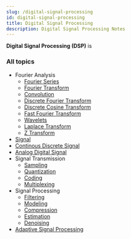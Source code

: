 ```yaml
---
slug: /digital-signal-processing
id: digital-signal-processing
title: Digital Signal Processing
description: Digital Signal Processing Notes
---
```


**Digital Signal Processing (DSP)** is

### All topics

- Fourier Analysis
  - [Fourier Series](digital-signal-processing/fourier-series)
  - [Fourier Transform](digital-signal-processing/fourier-transform)
  - [Convolution](digital-signal-processing/convolution)
  - [Discrete Fourier Transform](digital-signal-processing/discrete-fourier-transform)
  - [Discrete Cosine Transform](digital-signal-processing/discrete-cosine-transform)
  - [Fast Fourier Transform](digital-signal-processing/fast-fourier-transform)
  - [Wavelets](digital-signal-processing/wavelets)
  - [Laplace Transform](digital-signal-processing/laplace-transform)
  - [Z Transform](digital-signal-processing/z-transform)
- [Signal](digital-signal-processing/signal)
- [Continous Discrete Signal](digital-signal-processing/continous-discrete-signal)
- [Analog Digital Signal](digital-signal-processing/analog-digital-signal)
- Signal Transmission
  - [Sampling](digital-signal-processing/sampling)
  - [Quantization](digital-signal-processing/quantization)
  - [Coding](digital-signal-processing/coding)
  - [Multiplexing](digital-signal-processing/multiplexing)
- Signal Processing
  - [Filtering](digital-signal-processing/filtering)
  - [Modeling](digital-signal-processing/modeling)
  - [Compression](digital-signal-processing/compression)
  - [Estimation](digital-signal-processing/estimation)
  - [Denoising](digital-signal-processing/denoising)
- [Adaptive Signal Processing](digital-signal-processing/adaptive-signal-processing)
